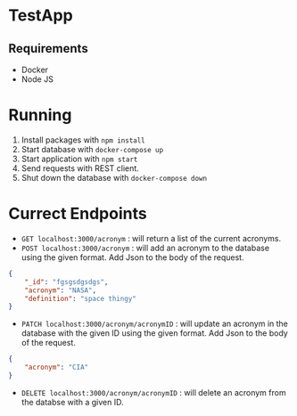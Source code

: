 # TestApp

## Requirements

- Docker
- Node JS

# Running

1. Install packages with `npm install`
2. Start database with `docker-compose up`
3. Start application with `npm start`
4. Send requests with REST client.
5. Shut down the database with `docker-compose down`

# Currect Endpoints

- `GET localhost:3000/acronym` : will return a list of the current  acronyms.
- `POST localhost:3000/acronym` : will add an acronym to the database using the given format. Add Json to the body of the request.

```json
{
	"_id": "fgsgsdgsdgs",
	"acronym": "NASA",
	"definition": "space thingy"
}
```

- `PATCH localhost:3000/acronym/acronymID` : will update an acronym in the database with the given ID using the given format. Add Json to the body of the request.
```json
{
	"acronym": "CIA"
}
```

- `DELETE localhost:3000/acronym/acronymID` : will delete an acronym from the databse with a given ID.
